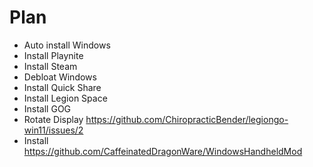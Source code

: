 # Plan

- Auto install Windows
- Install Playnite
- Install Steam
- Debloat Windows
- Install Quick Share
- Install Legion Space
- Install GOG
- Rotate Display https://github.com/ChiropracticBender/legiongo-win11/issues/2
- Install https://github.com/CaffeinatedDragonWare/WindowsHandheldMod


